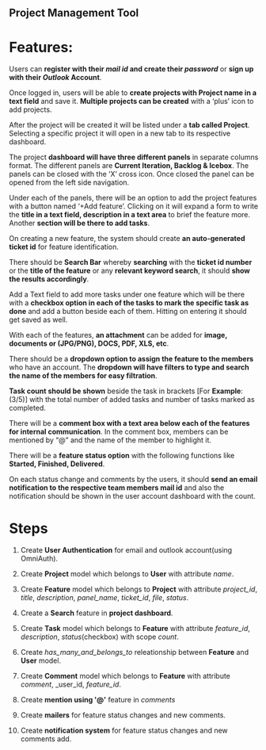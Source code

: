 ## Project Management Tool

# Features:

Users can **register with their _mail id_ and create their _password_** or **sign up with their _Outlook_ Account**.

Once logged in, users will be able to **create projects with Project name in a text field** and save it. **Multiple projects can be created** with a ‘plus’ icon to add projects.

After the project will be created it will be listed under a **tab called Project**. Selecting a specific project it will open in a new tab to its respective dashboard.

The project **dashboard will have three different panels** in separate columns format. The different panels are **Current Iteration, Backlog & Icebox**. The panels can be closed with the ‘X’ cross icon. Once closed the panel can be opened from the left side navigation.

Under each of the panels, there will be an option to add the project features with a button named ‘+Add feature’. Clicking on it will expand a form to write the **title in a text field, description in a text area** to brief the feature more. Another **section will be there to add tasks**.

On creating a new feature, the system should create **an auto-generated ticket id** for feature identification.

There should be **Search Bar** whereby **searching** with the **ticket id number** or the **title of the feature** or any **relevant keyword search**, it should **show the results accordingly**.

Add a Text field to add more tasks under one feature which will be there with a **checkbox option in each of the tasks to mark the specific task as done** and add a button beside each of them. Hitting on entering it should get saved as well.

With each of the features, **an attachment** can be added for **image, documents or (JPG/PNG), DOCS, PDF, XLS, etc**.

There should be a **dropdown option to assign the feature to the members** who have an account. The **dropdown will have filters to type and search the name of the members for easy filtration**.

**Task count should be shown** beside the task in brackets [For **Example**: (3/5)] with the total number of added tasks and number of tasks marked as completed.

There will be a **comment box with a text area below each of the features for internal communication**. In the comment box, members can be mentioned by “@” and the name of the member to highlight it.

There will be a **feature status option** with the following functions like **Started, Finished, Delivered**.

On each status change and comments by the users, it should **send an email notification to the respective team members mail id** and also the notification should be shown in the user account dashboard with the count.


# Steps

1. Create **User Authentication** for email and outlook account(using OmniAuth).

2. Create **Project** model which belongs to **User** with attribute _name_.

3. Create **Feature** model which belongs to **Project** with attribute _project\_id_, _title_, _description_, _panel\_name_, _ticket\_id_, _file_, _status_.

4. Create a **Search** feature in **project dashboard**.

5. Create **Task** model which belongs to **Feature** with attribute _feature\_id_, _description_, _status_(checkbox) with scope _count_.

6. Create _has\_many\_and\_belongs\_to_ releationship between **Feature** and **User** model.

7. Create **Comment** model which belongs to **Feature** with attribute _comment_, _user\_id, _feature\_id_.

8. Create **mention using '@'** feature in _comments_

8. Create **mailers** for feature status changes and new comments.

9. Create **notification system** for feature status changes and new comments add.